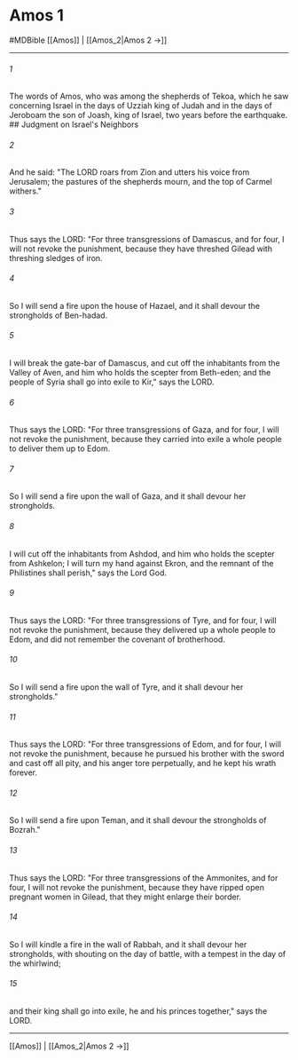 # Amos 1
#MDBible
[[Amos]] | [[Amos_2|Amos 2 →]]

***

###### 1 

The words of Amos, who was among the shepherds of Tekoa, which he saw concerning Israel in the days of Uzziah king of Judah and in the days of Jeroboam the son of Joash, king of Israel, two years before the earthquake. ## Judgment on Israel's Neighbors 

###### 2 

And he said: "The LORD roars from Zion and utters his voice from Jerusalem; the pastures of the shepherds mourn, and the top of Carmel withers." 

###### 3 

Thus says the LORD: "For three transgressions of Damascus, and for four, I will not revoke the punishment, because they have threshed Gilead with threshing sledges of iron. 

###### 4 

So I will send a fire upon the house of Hazael, and it shall devour the strongholds of Ben-hadad. 

###### 5 

I will break the gate-bar of Damascus, and cut off the inhabitants from the Valley of Aven, and him who holds the scepter from Beth-eden; and the people of Syria shall go into exile to Kir," says the LORD. 

###### 6 

Thus says the LORD: "For three transgressions of Gaza, and for four, I will not revoke the punishment, because they carried into exile a whole people to deliver them up to Edom. 

###### 7 

So I will send a fire upon the wall of Gaza, and it shall devour her strongholds. 

###### 8 

I will cut off the inhabitants from Ashdod, and him who holds the scepter from Ashkelon; I will turn my hand against Ekron, and the remnant of the Philistines shall perish," says the Lord God. 

###### 9 

Thus says the LORD: "For three transgressions of Tyre, and for four, I will not revoke the punishment, because they delivered up a whole people to Edom, and did not remember the covenant of brotherhood. 

###### 10 

So I will send a fire upon the wall of Tyre, and it shall devour her strongholds." 

###### 11 

Thus says the LORD: "For three transgressions of Edom, and for four, I will not revoke the punishment, because he pursued his brother with the sword and cast off all pity, and his anger tore perpetually, and he kept his wrath forever. 

###### 12 

So I will send a fire upon Teman, and it shall devour the strongholds of Bozrah." 

###### 13 

Thus says the LORD: "For three transgressions of the Ammonites, and for four, I will not revoke the punishment, because they have ripped open pregnant women in Gilead, that they might enlarge their border. 

###### 14 

So I will kindle a fire in the wall of Rabbah, and it shall devour her strongholds, with shouting on the day of battle, with a tempest in the day of the whirlwind; 

###### 15 

and their king shall go into exile, he and his princes together," says the LORD. 

***

[[Amos]] | [[Amos_2|Amos 2 →]]
